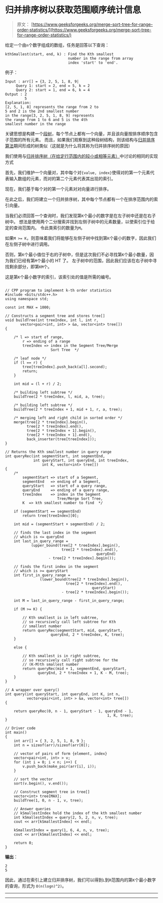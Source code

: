 # 归并排序树以获取范围顺序统计信息

> 原文： [https://www.geeksforgeeks.org/merge-sort-tree-for-range-order-statistics/](https://www.geeksforgeeks.org/merge-sort-tree-for-range-order-statistics/)

给定一个由`n`个数字组成的数组，任务是回答以下查询：

```
kthSmallest(start, end, k) : Find the Kth smallest 
                             number in the range from array
                             index 'start' to 'end'.

```

例子：

```
Input : arr[] = {3, 2, 5, 1, 8, 9|
     Query 1: start = 2, end = 5, k = 2
     Query 2: start = 1, end = 6, k = 4
Output : 2
         5
Explanation:
[2, 5, 1, 8] represents the range from 2 to 
5 and 2 is the 2nd smallest number 
in the range[3, 2, 5, 1, 8, 9] represents 
the range from 1 to 6 and 5 is the 4th
smallest number in the range

```



关键思想是构建一个[段树](https://www.geeksforgeeks.org/segment-tree-set-1-sum-of-given-range/)，每个节点上都有一个向量，并且该向量按排序顺序包含子范围的所有元素。 而且，如果我们观察到这种段树结构，则该结构与[归并排序算法](https://www.geeksforgeeks.org/merge-sort/)期间形成的树类似（这就是为什么将其称为归并排序树的原因）

我们使用与[归并排序树（在给定行范围内的较小或相等元素）](https://www.geeksforgeeks.org/merge-sort-tree-smaller-or-equal-elements-in-given-row-range/)中讨论的相同的实现方式

首先，我们维护一个向量对，其中每个对`{value, index}`使得对的第一个元素代表输入数组的元素，而对的第二个元素代表其出现的索引。

现在，我们基于每个对的第一个元素对对向量进行排序。

在此之后，我们将建立一个归并排序树，其中每个节点都有一个在排序范围内的索引向量。

当我们必须回答一个查询时，我们发现第`K`个最小的数字是在左子树中还是在右子树中。 想法是使用两个二分搜索并找到左侧子树中的元素数量，以使索引位于给定的查询范围内。
令此类索引的数量为`M`。

如果`M >= K`，则意味着我们将能够在左侧子树中找到第`K`个最小的数字，因此我们在左侧子树中进行调用。

否则，第`K`个最小值位于右的子树中，但是这次我们不必寻找第`K`个最小数量，因为我们已经有第`M`个最小的 HT 了。 左子树中的范围，因此我们应该在右子树中寻找剩余部分，即第`KM`个。

这是第`K`个最小数字的索引，该索引处的值是所需的编号。

```

// CPP program to implement k-th order statistics 
#include <bits/stdc++.h> 
using namespace std; 

const int MAX = 1000; 

// Constructs a segment tree and stores tree[] 
void buildTree(int treeIndex, int l, int r,  
       vector<pair<int, int> > &a, vector<int> tree[]) 
{ 

    /* l => start of range, 
        r => ending of a range 
        treeIndex => index in the Segment Tree/Merge  
                     Sort Tree  */

    /* leaf node */
    if (l == r) { 
        tree[treeIndex].push_back(a[l].second); 
        return; 
    } 

    int mid = (l + r) / 2; 

    /* building left subtree */
    buildTree(2 * treeIndex, l, mid, a, tree); 

    /* building left subtree */
    buildTree(2 * treeIndex + 1, mid + 1, r, a, tree); 

    /* merging left and right child in sorted order */
    merge(tree[2 * treeIndex].begin(),  
          tree[2 * treeIndex].end(), 
          tree[2 * treeIndex + 1].begin(),  
          tree[2 * treeIndex + 1].end(), 
          back_inserter(tree[treeIndex])); 
} 

// Returns the Kth smallest number in query range 
int queryRec(int segmentStart, int segmentEnd,  
             int queryStart, int queryEnd, int treeIndex, 
                 int K, vector<int> tree[]) 
{ 
    /* 
        segmentStart => start of a Segment, 
        segmentEnd   => ending of a Segment, 
        queryStart   => start of a query range, 
        queryEnd     => ending of a query range, 
        treeIndex    => index in the Segment  
                        Tree/Merge Sort Tree, 
        K  => kth smallest number to find  */

    if (segmentStart == segmentEnd)  
        return tree[treeIndex][0]; 

    int mid = (segmentStart + segmentEnd) / 2; 

    // finds the last index in the segment  
    // which is <= queryEnd 
    int last_in_query_range =  
            (upper_bound(tree[2 * treeIndex].begin(), 
                          tree[2 * treeIndex].end(), 
                                          queryEnd) 
                    - tree[2 * treeIndex].begin()); 

    // finds the first index in the segment 
    // which is >= queryStart 
    int first_in_query_range =  
                (lower_bound(tree[2 * treeIndex].begin(), 
                            tree[2 * treeIndex].end(), 
                                        queryStart) 
                          - tree[2 * treeIndex].begin()); 

    int M = last_in_query_range - first_in_query_range; 

    if (M >= K) { 

        // Kth smallest is in left subtree, 
        // so recursively call left subtree for Kth  
        // smallest number 
        return queryRec(segmentStart, mid, queryStart,  
                     queryEnd, 2 * treeIndex, K, tree); 
    } 

    else { 

        // Kth smallest is in right subtree, 
        // so recursively call right subtree for the  
        // (K-M)th smallest number 
        return queryRec(mid + 1, segmentEnd, queryStart, 
               queryEnd, 2 * treeIndex + 1, K - M, tree); 
    } 
} 

// A wrapper over query() 
int query(int queryStart, int queryEnd, int K, int n, 
          vector<pair<int, int> > &a, vector<int> tree[]) 
{ 

    return queryRec(0, n - 1, queryStart - 1, queryEnd - 1,  
                                               1, K, tree); 
} 

// Driver code 
int main() 
{ 
    int arr[] = { 3, 2, 5, 1, 8, 9 }; 
    int n = sizeof(arr)/sizeof(arr[0]); 

    // vector of pairs of form {element, index} 
    vector<pair<int, int> > v; 
    for (int i = 0; i < n; i++) { 
        v.push_back(make_pair(arr[i], i)); 
    } 

    // sort the vector 
    sort(v.begin(), v.end()); 

    // Construct segment tree in tree[] 
    vector<int> tree[MAX]; 
    buildTree(1, 0, n - 1, v, tree); 

    // Answer queries 
    // kSmallestIndex hold the index of the kth smallest number 
    int kSmallestIndex = query(2, 5, 2, n, v, tree); 
    cout << arr[kSmallestIndex] << endl; 

    kSmallestIndex = query(1, 6, 4, n, v, tree); 
    cout << arr[kSmallestIndex] << endl; 

    return 0; 
} 

```

**输出**：

```
2
5

```

因此，通过在索引上建立归并排序树，我们可以得到`L`到`R`范围内的第`K`个最小数字的查询，形式为 `O(n(logn)^2)`。



* * *

* * *



